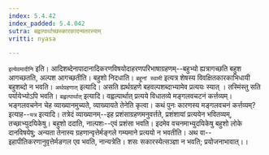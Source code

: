 ```yaml
---
index: 5.4.42
index_padded: 5.4.042
sutra: बह्वल्पार्थाच्छस्कारकादन्यतरस्याम्
vritti: nyasa

---
```

`इत्येवमादीनि` इति। आदिशब्देनापादानादिकरणविषयोदाहरणपरिभाषाग्रहणम्--बहुभ्यो ह्यत्रागच्छति बहुश आगच्छतति, अल्पश आगच्छतीति। बहुशो निदधाति।
`बहूनां स्वामी` इत्यत्र शेषस्य विवक्षितकारकाभिधायी बहुशब्दो न भवति।
`अर्थग्रहणात्` इत्यादि। असति ह्यर्थग्रहणे बहवल्पशब्दाभ्यामेव प्रत्ययः स्यात् । तस्मिंस्तु सति पर्यायेभ्योऽपि भवति।
`बह्वल्पार्थात्` इत्यादि। वह्वल्पार्थात् प्रत्यये विधातव्ये मङ्गलवचटनं कर्त्तव्यम्। भङ्गलवचनेन चेह व्याख्यानमुच्यते, व्याख्यायते तेनेति कृत्वा। कथं पुनः कारणस्य मङ्गलवचनं कर्त्तव्यम्? इत्याह--`यत्र` इत्यादि। तत्रेदं व्याख्यानम्--इह प्रशंसाग्रहणमनुवर्त्तते, प्रशंशायां प्रत्ययेन भवितव्यम्, तच्छाभ्युदयिकेषु। बहुशो ददाति, नाल्पशः--एवं प्रशंसा भवति। इदमेव वचनमाभ्युदयिकेषु बहुशो लोके दानविषयेषु; अन्यता तेनास्य ग्रहणान्वृत्तेर्मङ्गले गम्यमाने प्रत्ययो न भवतीति।
अथ वा--इहापीतिकरणानुवृत्तेर्मङगल एव भवति, नान्यत्रेति। शसः सकारस्येत्सञ्ज्ञा न भवति; प्रयोजनाभावात्।।